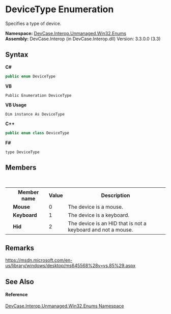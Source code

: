 # DeviceType Enumeration
 

Specifies a type of device.

**Namespace:**&nbsp;<a href="N_DevCase_Interop_Unmanaged_Win32_Enums">DevCase.Interop.Unmanaged.Win32.Enums</a><br />**Assembly:**&nbsp;DevCase.Interop (in DevCase.Interop.dll) Version: 3.3.0.0 (3.3)

## Syntax

**C#**<br />
``` C#
public enum DeviceType
```

**VB**<br />
``` VB
Public Enumeration DeviceType
```

**VB Usage**<br />
``` VB Usage
Dim instance As DeviceType
```

**C++**<br />
``` C++
public enum class DeviceType
```

**F#**<br />
``` F#
type DeviceType
```


## Members
&nbsp;<table><tr><th></th><th>Member name</th><th>Value</th><th>Description</th></tr><tr><td /><td target="F:DevCase.Interop.Unmanaged.Win32.Enums.DeviceType.Mouse">**Mouse**</td><td>0</td><td>The device is a mouse.</td></tr><tr><td /><td target="F:DevCase.Interop.Unmanaged.Win32.Enums.DeviceType.Keyboard">**Keyboard**</td><td>1</td><td>The device is a keyboard.</td></tr><tr><td /><td target="F:DevCase.Interop.Unmanaged.Win32.Enums.DeviceType.Hid">**Hid**</td><td>2</td><td>The device is an HID that is not a keyboard and not a mouse.</td></tr></table>

## Remarks
<a href="https://msdn.microsoft.com/en-us/library/windows/desktop/ms645568%28v=vs.85%29.aspx" target="_blank">https://msdn.microsoft.com/en-us/library/windows/desktop/ms645568%28v=vs.85%29.aspx</a>

## See Also


#### Reference
<a href="N_DevCase_Interop_Unmanaged_Win32_Enums">DevCase.Interop.Unmanaged.Win32.Enums Namespace</a><br />